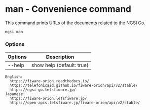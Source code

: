 # man - Convenience command

This command prints URLs of the documents related to the NGSI Go.

```console
ngsi man
```

### Options

| Options | Description               |
| ------- | ------------------------- |
| --help  | show help (default: true) |

```text
English:
  https://fiware-orion.readthedocs.io/
  https://telefonicaid.github.io/fiware-orion/api/v2/stable/
  https://ngsi-go.letsfiware.jp/
Japanese:
  https://fiware-orion.letsfiware.jp/
  https://open-apis.letsfiware.jp/fiware-orion/api/v2/stable/
```

